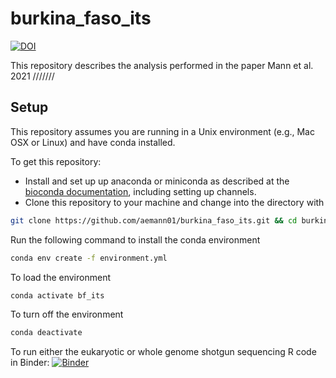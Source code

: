 # burkina_faso_its

[![DOI](https://zenodo.org/badge/342699938.svg)](https://zenodo.org/badge/latestdoi/342699938)

This repository describes the analysis performed in the paper Mann et al. 2021 ///////

## Setup

This repository assumes you are running in a Unix environment (e.g., Mac OSX or Linux) and have conda installed.

To get this repository:

- Install and set up up anaconda or miniconda as described at the [bioconda
  documentation](https://bioconda.github.io/user/install.html), including
  setting up channels.
- Clone this repository to your machine and change into the directory with

```bash
git clone https://github.com/aemann01/burkina_faso_its.git && cd burkina_faso_its
```

Run the following command to install the conda environment

```bash
conda env create -f environment.yml
```

To load the environment

```bash
conda activate bf_its
```

To turn off the environment

```bash
conda deactivate
```

To run either the eukaryotic or whole genome shotgun sequencing R code in Binder: [![Binder](https://mybinder.org/badge_logo.svg)](https://mybinder.org/v2/gh/aemann01/burkina_faso_its/HEAD)
